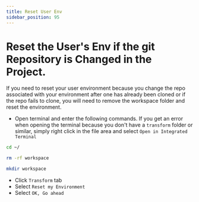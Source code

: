 ```yaml
---
title: Reset User Env
sidebar_position: 95
---
```

# Reset the User's Env if the git Repository is Changed in the Project. 

If you need to reset your user environment because you change the repo associated with your environment after one has already been cloned or if the repo fails to clone, you will need to remove the workspace folder and reset the environment. 

- Open terminal and enter the following commands. If you get an error when opening the terminal because you don't have a `transform` folder or similar, simply right click in the file area and select `Open in Integrated Terminal`

```bash
cd ~/
```
```bash
rm -rf workspace
```
```bash
mkdir workspace
```

- Click `Transform` tab
- Select `Reset my Environment` 
- Select `OK, Go ahead` 

